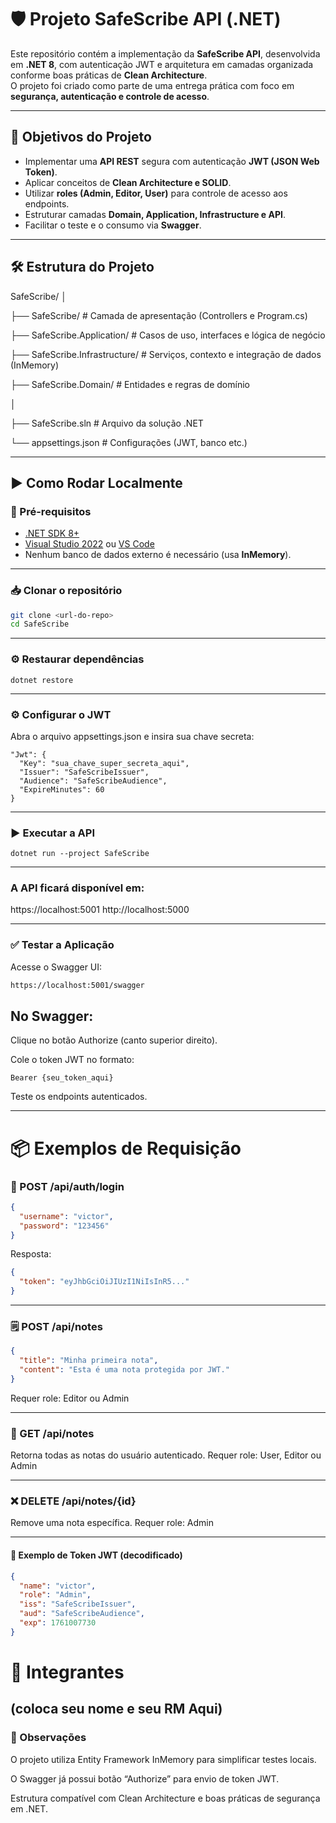 # 🛡️ Projeto SafeScribe API (.NET)

Este repositório contém a implementação da **SafeScribe API**, desenvolvida em **.NET 8**, com autenticação JWT e arquitetura em camadas organizada conforme boas práticas de **Clean Architecture**.  
O projeto foi criado como parte de uma entrega prática com foco em **segurança, autenticação e controle de acesso**.

---

## 🎯 Objetivos do Projeto
- Implementar uma **API REST** segura com autenticação **JWT (JSON Web Token)**.  
- Aplicar conceitos de **Clean Architecture e SOLID**.  
- Utilizar **roles (Admin, Editor, User)** para controle de acesso aos endpoints.  
- Estruturar camadas **Domain, Application, Infrastructure e API**.  
- Facilitar o teste e o consumo via **Swagger**.  

---

## 🛠️ Estrutura do Projeto

SafeScribe/
│

├── SafeScribe/ # Camada de apresentação (Controllers e Program.cs)

├── SafeScribe.Application/ # Casos de uso, interfaces e lógica de negócio

├── SafeScribe.Infrastructure/ # Serviços, contexto e integração de dados (InMemory)

├── SafeScribe.Domain/ # Entidades e regras de domínio

│

├── SafeScribe.sln # Arquivo da solução .NET

└── appsettings.json # Configurações (JWT, banco etc.)

---

## ▶️ Como Rodar Localmente

### 📌 Pré-requisitos
- [.NET SDK 8+](https://dotnet.microsoft.com/en-us/download)
- [Visual Studio 2022](https://visualstudio.microsoft.com/) ou [VS Code](https://code.visualstudio.com/)
- Nenhum banco de dados externo é necessário (usa **InMemory**).

---

### 📥 Clonar o repositório
```bash
git clone <url-do-repo>
cd SafeScribe
```
---

### ⚙️ Restaurar dependências
```
dotnet restore

```
---

### ⚙️ Configurar o JWT
Abra o arquivo appsettings.json e insira sua chave secreta:
```
"Jwt": {
  "Key": "sua_chave_super_secreta_aqui",
  "Issuer": "SafeScribeIssuer",
  "Audience": "SafeScribeAudience",
  "ExpireMinutes": 60
}

```
---
### ▶️ Executar a API
```
dotnet run --project SafeScribe
```
---

### A API ficará disponível em:
https://localhost:5001
http://localhost:5000

---

### ✅ Testar a Aplicação
Acesse o Swagger UI:

```bash
https://localhost:5001/swagger

```
## No Swagger:

Clique no botão Authorize (canto superior direito).

Cole o token JWT no formato:
```
Bearer {seu_token_aqui}
```
Teste os endpoints autenticados.

----
# 📦 Exemplos de Requisição
### 🔑 POST /api/auth/login
```json
{
  "username": "victor",
  "password": "123456"
}
```
Resposta:

```json
{
  "token": "eyJhbGciOiJIUzI1NiIsInR5..."
}
```

-----

### 🗒️ POST /api/notes
```json
{
  "title": "Minha primeira nota",
  "content": "Esta é uma nota protegida por JWT."
}
```
Requer role: Editor ou Admin

----

### 📃 GET /api/notes
Retorna todas as notas do usuário autenticado.
Requer role: User, Editor ou Admin

---

### ❌ DELETE /api/notes/{id}
Remove uma nota específica.
Requer role: Admin

--- 
#### 🧩 Exemplo de Token JWT (decodificado)
```json
{
  "name": "victor",
  "role": "Admin",
  "iss": "SafeScribeIssuer",
  "aud": "SafeScribeAudience",
  "exp": 1761007730
}
```

# 👥 Integrantes
(coloca seu nome e seu RM Aqui)
---
### 📌 Observações
O projeto utiliza Entity Framework InMemory para simplificar testes locais.

O Swagger já possui botão “Authorize” para envio de token JWT.

Estrutura compatível com Clean Architecture e boas práticas de segurança em .NET.
